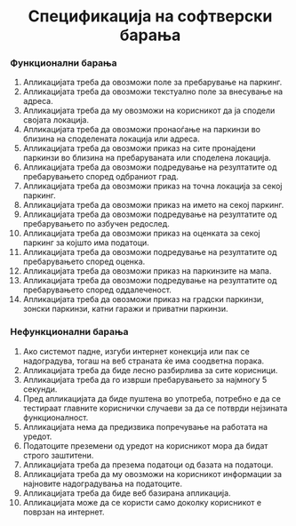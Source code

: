 <h1 align="center">Спецификација на софтверски барања</h1>

### Функционални барања 
<ol>
<li>Апликацијата треба да овозможи поле за пребарување на паркинг.</li>
<li>Апликацијата треба да овозможи текстуално поле за внесување на адреса.</li>
<li>Апликацијата треба да му овозможи на корисникот да ја сподели својата локација.</li>
<li>Апликацијата треба да овозможи пронаоѓање на паркинзи во близина на споделената локација или адреса.</li>
<li>Апликацијата треба да овозможи приказ на сите пронајдени паркинзи во близина на пребаруваната или споделена локација.</li>
<li>Апликацијата треба да овозможи подредување на резултатите од пребарувањето според одбраниот град.</li>
<li>Апликацијата треба да овозможи приказ на точна локација за секој паркинг.</li>
<li>Апликацијата треба да овозможи приказ на името на секој паркинг.</li>
<li>Апликацијата треба да овозможи подредување на резултатите од пребарувањето по азбучен редослед.</li>
<li>Апликацијата треба да овозможи приказ на оценката за секој паркинг за којшто има податоци.</li>
<li>Апликацијата треба да овозможи подредување на резултатите од пребарувањето според оценка.</li>
<li>Апликацијата треба да овозможи приказ на паркинзите на мапа.</li>
<li>Апликацијата треба да овозможи подредување на резултатите од пребарувањето според оддалеченост.</li>
<li>Апликацијата треба да овозможи приказ на градски пaркинзи, зонски паркинзи, катни гаражи и приватни паркинзи.</li>
</ol>

### Нефункционални барања 
<ol>
<li>Ако системот падне, изгуби интернет конекција или пак се надоградува, тогаш на веб страната ќе има соодветна порака.</li>
<li>Апликацијата треба да биде лесно разбирлива за сите корисници.</li>
<li>Апликацијата треба да го изврши пребарувањето за најмногу 5 секунди.</li>
<li>Пред апликацијата да биде пуштена во употреба, потребно е да се тестираат главните кориснички случаеви за да се потврди нејзината функционалност.</li>
<li>Апликацијата нема да предизвика попречување на работата на уредот.</li>
<li>Податоците преземени од уредот на корисникот мора да бидат строго заштитени.</li>
<li>Апликацијата треба да презема податоци од базата на податоци.</li>
<li>Апликацијата треба да му овозможи на корисникот информации за најновите надоградувања на податоците.</li>
<li>Апликацијата треба да биде веб базирана апликација.</li>
<li>Апликацијата може да се користи само доколку корисникот е поврзан на интернет.</li>
</ol>
